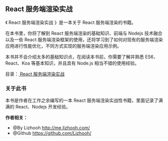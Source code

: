 ## React 服务端渲染实战

《 React 服务端渲染实战 》是一本关于 React 服务端渲染的书籍。

在本书里，你将了解到 React 服务端渲染的基础知识、前端与 Nodejs 技术融合以及一些 React 服务端渲染框架的使用，还将学习到了如何对现有的服务端渲染应用进行性能优化，不同方式实现的服务端渲染应用示例。


本书并不会介绍太多的基础知识点，在阅读本书前，你需要了解并熟悉 ES6、React、Koa 等基本知识，并且具有 Node.js 相当不错的使用经验。


目录：[ React 服务端渲染实战 ](SUMMARY.md)

### 关于此书
本书是作者在工作之余编写的一本 React 服务端渲染实战性书籍，里面记录了满满的 React、Nodejs 开发经验。




**作者相关：**
- @By Lizhooh http://me.lizhooh.com/
- @Github https://github.com/Lizhooh/
